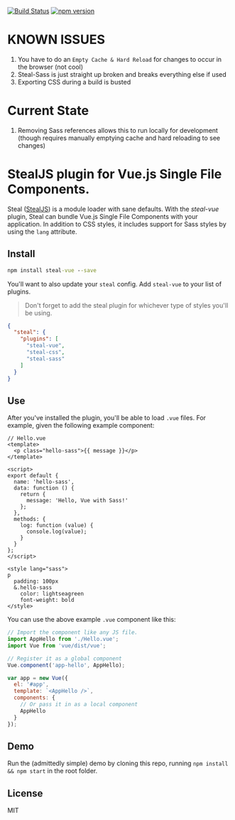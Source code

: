 [![Build Status](https://travis-ci.org/stealjs/steal-vue.svg?branch=master)](https://travis-ci.org/stealjs/steal-vue)
[![npm version](https://badge.fury.io/js/steal-vue.svg)](https://badge.fury.io/js/steal-vue)


# KNOWN ISSUES

1. You have to do an `Empty Cache & Hard Reload` for changes to occur in the browser (not cool)
1. Steal-Sass is just straight up broken and breaks everything else if used
1. Exporting CSS during a build is busted


# Current State

1. Removing Sass references allows this to run locally for development (though requires manually emptying cache and hard reloading to see changes)


# StealJS plugin for Vue.js Single File Components.

Steal ([StealJS](http://stealjs.com/)) is a module loader with sane defaults.  With the _steal-vue_ plugin, Steal can bundle Vue.js Single File Components with your application.  In addition to CSS styles, it includes support for Sass styles by using the `lang` attribute.


## Install

```cmd
npm install steal-vue --save
```

You'll want to also update your `steal` config.  Add `steal-vue` to your list of plugins.  

> Don't forget to add the steal plugin for whichever type of styles you'll be using.

```json
{
  "steal": {
    "plugins": [
      "steal-vue",
      "steal-css",
      "steal-sass"
    ]
  }
}
```


## Use

After you've installed the plugin, you'll be able to load `.vue` files.  For example, given the following example component:

```vue
// Hello.vue
<template>
  <p class="hello-sass">{{ message }}</p>
</template>

<script>
export default {
  name: 'hello-sass',
  data: function () {
    return {
      message: 'Hello, Vue with Sass!'
    };
  },
  methods: {
    log: function (value) {
      console.log(value);
    }
  }
};
</script>

<style lang="sass">
p
  padding: 100px
  &.hello-sass
    color: lightseagreen
    font-weight: bold
</style>
```

You can use the above example `.vue` component like this:

```js
// Import the component like any JS file.
import AppHello from './Hello.vue';
import Vue from 'vue/dist/vue';

// Register it as a global component
Vue.component('app-hello', AppHello);

var app = new Vue({
  el: '#app',
  template: `<AppHello />`,
  components: {
    // Or pass it in as a local component
    AppHello
  }
});
```


## Demo

Run the (admittedly simple) demo by cloning this repo, running `npm install && npm start` in the root folder.


## License

MIT
